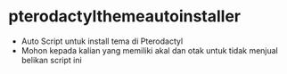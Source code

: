 # pterodactylthemeautoinstaller
- Auto Script untuk install tema di Pterodactyl
- Mohon kepada kalian yang memiliki akal dan otak untuk tidak menjual belikan script ini
